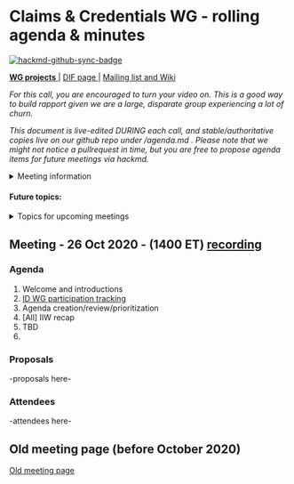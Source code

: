 # Claims & Credentials WG - rolling agenda & minutes

[![hackmd-github-sync-badge](https://hackmd.io/s9IoKZMUR8ieEwyiztvJjw/badge)](https://hackmd.io/s9IoKZMUR8ieEwyiztvJjw)


[**WG projects** ](https://github.com/decentralized-identity?q=wg-cc&type=&language=) | [ DIF page ](https://identity.foundation/working-groups/claims-credentials.html) | [Mailing list and Wiki ](https://lists.identity.foundation/g/cc-wg) 

_For this call, you are encouraged to turn your video on. This is a good way to build rapport given we are a large, disparate group experiencing a lot of churn._

_This document is live-edited DURING each call, and stable/authoritative copies live on our github repo under /agenda.md . 
Please note that we might not notice a pullrequest in time, but you are free to propose agenda items for future meetings via hackmd._

<details>
<summary> Meeting information </summary>

* Before your contribute - [**join DIF**](https://identity.foundation/join) and [sign the WG charter](https://bit.ly/DIF-WG-select1) (both are required!) 
* Time: biweekly on Tuesdays @ 15:00-16:00 ET
* [Calendar entry](https://calendar.google.com/event?action=TEMPLATE&tmeid=NnBnMW43NmRib3YwNDI3dXA5ZW8xOHVlbjZfMjAyMDExMDNUMjAwMDAwWiBkZWNlbnRyYWxpemVkLmlkZW50aXR5QG0&tmsrc=decentralized.identity%40gmail.com&scp=ALL)
* [Zoom room](https://us02web.zoom.us/j/81498334461?pwd=MFNyL2NkU0R0dGZxalhiSVJDNTNoUT09), Meeting ID: 814 9833 4461, 
Password: 880986, 
</details>

 

#### Future topics: 

<details>
<summary> Topics for upcoming meetings</summary>

* topic 1 (to be discussed on this date) 
* topic 2 (to be discussed on this date)
* topic n. (tbd)

</details>


## Meeting - 26 Oct 2020 - (1400 ET) [recording]() 
 
### Agenda

1. Welcome and introductions
2. [ID WG participation tracking](https://docs.google.com/spreadsheets/d/12hFa574v5PRrKfzIKMgDTjxuU6lvtBhrmLspfKkN4oE/edit#gid=1245330243)
3. Agenda creation/review/prioritization
4. [All] IIW recap
5. TBD
6. 

### Proposals
-proposals here-

### Attendees
-attendees here-

## Old meeting page (before October 2020) 
[Old meeting page](https://www.notion.so/dif/Claims-and-Credentials-d236ac4366d54c76ba85c2f521c003e0)
